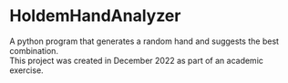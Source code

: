 # HoldemHandAnalyzer
A python program that generates a random hand and suggests the best combination.
<br>
This project was created in December 2022 as part of an academic exercise.
